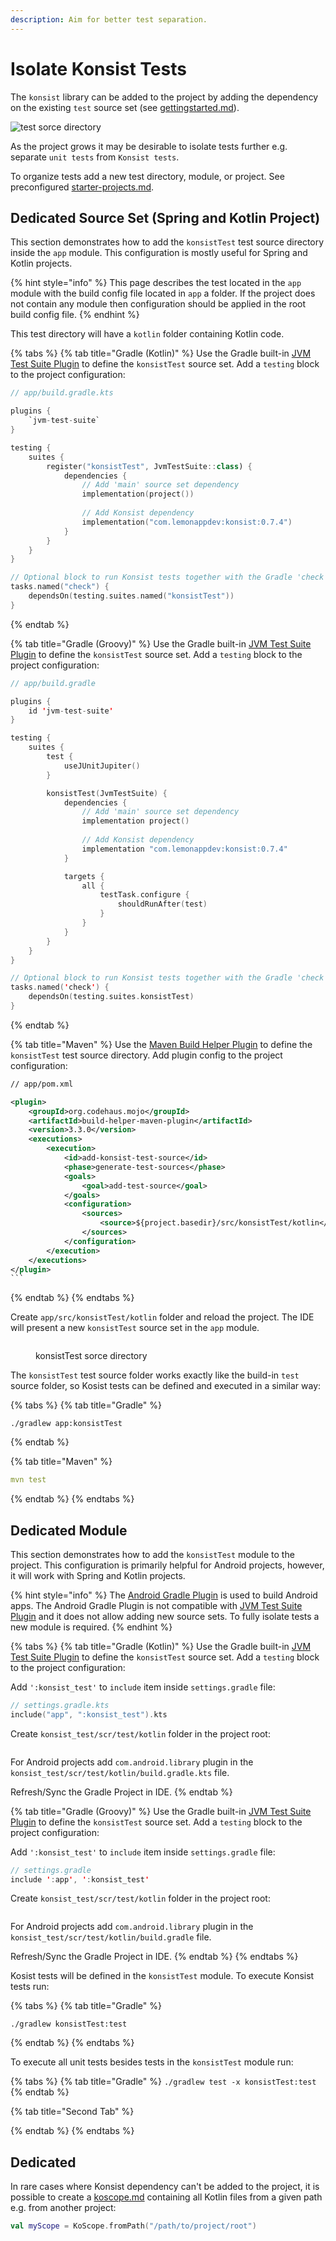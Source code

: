 ```yaml
---
description: Aim for better test separation.
---
```


# Isolate Konsist Tests

The `konsist` library can be added to the project by adding the dependency on the existing `test` source set (see [gettingstarted.md](../getting-started/gettingstarted.md "mention")).

![test sorce directory](../.gitbook/assets/TestSourceSet.png)

As the project grows it may be desirable to isolate tests further e.g. separate `unit tests` from `Konsist tests`. &#x20;

To organize tests add a new test directory, module, or project. See preconfigured [starter-projects.md](../inspiration/starter-projects.md "mention").

## Dedicated Source Set (Spring and Kotlin Project)

This section demonstrates how to add the `konsistTest` test source directory inside the `app` module. This configuration is mostly useful for Spring and Kotlin projects.

{% hint style="info" %}
This page describes the test located in the `app` module with the build config file located in `app` a folder. If the project does not contain any module then configuration should be applied in the root build config file.
{% endhint %}

This test directory will have a `kotlin` folder containing Kotlin code.

{% tabs %}
{% tab title="Gradle (Kotlin)" %}
Use the Gradle built-in [JVM Test Suite Plugin](https://docs.gradle.org/current/userguide/jvm\_test\_suite\_plugin.html) to define the `konsistTest` source set. Add a `testing` block to the project configuration:

```kotlin
// app/build.gradle.kts

plugins {
    `jvm-test-suite`
}

testing {
    suites {
        register("konsistTest", JvmTestSuite::class) {
            dependencies {
                // Add 'main' source set dependency
                implementation(project())
                
                // Add Konsist dependency
                implementation("com.lemonappdev:konsist:0.7.4") 
            }
        }
    }
}

// Optional block to run Konsist tests together with the Gradle 'check' task
tasks.named("check") { 
    dependsOn(testing.suites.named("konsistTest"))
}
```
{% endtab %}

{% tab title="Gradle (Groovy)" %}
Use the Gradle built-in [JVM Test Suite Plugin](https://docs.gradle.org/current/userguide/jvm\_test\_suite\_plugin.html) to define the `konsistTest` source set. Add a `testing` block to the project configuration:

```kotlin
// app/build.gradle

plugins {
    id 'jvm-test-suite'
}

testing {
    suites { 
        test { 
            useJUnitJupiter() 
        }

        konsistTest(JvmTestSuite) { 
            dependencies {
                // Add 'main' source set dependency
                implementation project() 
                
                // Add Konsist dependency
                implementation "com.lemonappdev:konsist:0.7.4"
            }

            targets { 
                all {
                    testTask.configure {
                        shouldRunAfter(test)
                    }
                }
            }
        }
    }
}

// Optional block to run Konsist tests together with the Gradle 'check' task
tasks.named('check') { 
    dependsOn(testing.suites.konsistTest)
}
```
{% endtab %}

{% tab title="Maven" %}
Use the [Maven Build Helper Plugin](https://www.mojohaus.org/build-helper-maven-plugin/) to define the `konsistTest` test source directory. Add plugin config to the project configuration:

````xml
// app/pom.xml

<plugin>
    <groupId>org.codehaus.mojo</groupId>
    <artifactId>build-helper-maven-plugin</artifactId>
    <version>3.3.0</version>
    <executions>
        <execution>
            <id>add-konsist-test-source</id>
            <phase>generate-test-sources</phase>
            <goals>
                <goal>add-test-source</goal>
            </goals>
            <configuration>
                <sources>
                    <source>${project.basedir}/src/konsistTest/kotlin</source>
                </sources>
            </configuration>
        </execution>
    </executions>
</plugin>
```
````
{% endtab %}
{% endtabs %}

&#x20;Create `app/src/konsistTest/kotlin` folder and reload the project. The IDE will present a new `konsistTest` source set in the `app` module.

<figure><img src="../.gitbook/assets/KonsistTestSourceSet.png" alt=""><figcaption><p>konsistTest sorce directory</p></figcaption></figure>

The `konsistTest` test source folder works exactly like the build-in `test` source folder, so Kosist tests can be defined and executed in a similar way:

{% tabs %}
{% tab title="Gradle" %}
```
./gradlew app:konsistTest
```
{% endtab %}

{% tab title="Maven" %}
```yaml
mvn test
```
{% endtab %}
{% endtabs %}

## Dedicated Module

This section demonstrates how to add the `konsistTest` module to the project. This configuration is primarily helpful for Android projects, however, it will work with Spring and Kotlin projects.

{% hint style="info" %}
The [Android Gradle Plugin](https://developer.android.com/build/releases/gradle-plugin) is used to build Android apps. The Android Gradle Plugin is not compatible with [JVM Test Suite Plugin](https://docs.gradle.org/current/userguide/jvm\_test\_suite\_plugin.html) and it does not allow adding new source sets. To fully isolate tests a new module is required.
{% endhint %}

{% tabs %}
{% tab title="Gradle (Kotlin)" %}
Use the Gradle built-in [JVM Test Suite Plugin](https://docs.gradle.org/current/userguide/jvm\_test\_suite\_plugin.html) to define the `konsistTest` source set. Add a `testing` block to the project configuration:

Add `':konsist_test'` to `include` item inside `settings.gradle` file:

```kotlin
// settings.gradle.kts
include("app", ":konsist_test").kts
```

Create `konsist_test/scr/test/kotlin` folder in the project root:

<img src="../.gitbook/assets/image (4).png" alt="" data-size="original">

For Android projects add `com.android.library` plugin in the `konsist_test/scr/test/kotlin/build.gradle.kts` file.

Refresh/Sync the Gradle Project in IDE.
{% endtab %}

{% tab title="Gradle (Groovy)" %}
Use the Gradle built-in [JVM Test Suite Plugin](https://docs.gradle.org/current/userguide/jvm\_test\_suite\_plugin.html) to define the `konsistTest` source set. Add a `testing` block to the project configuration:

Add `':konsist_test'` to `include` item inside `settings.gradle` file:

```kotlin
// settings.gradle
include ':app', ':konsist_test'
```

Create `konsist_test/scr/test/kotlin` folder in the project root:

<img src="../.gitbook/assets/image (4).png" alt="" data-size="original">

For Android projects add `com.android.library` plugin in the `konsist_test/scr/test/kotlin/build.gradle` file.

Refresh/Sync the Gradle Project in IDE.
{% endtab %}
{% endtabs %}

Kosist tests will be defined in the `konsistTest` module. To execute Konsist tests run:

{% tabs %}
{% tab title="Gradle" %}
```
./gradlew konsistTest:test
```
{% endtab %}
{% endtabs %}

To execute all unit tests besides tests in the `konsistTest` module run:

{% tabs %}
{% tab title="Gradle" %}
`./gradlew test -x konsistTest:test`
{% endtab %}

{% tab title="Second Tab" %}

{% endtab %}
{% endtabs %}





## Dedicated&#x20;

In rare cases where Konsist dependency can't be added to the project, it is possible to create a [koscope.md](../writing-tests/koscope.md "mention") containing all Kotlin files from a given path e.g. from another project:

```kotlin
val myScope = KoScope.fromPath("/path/to/project/root")
```



